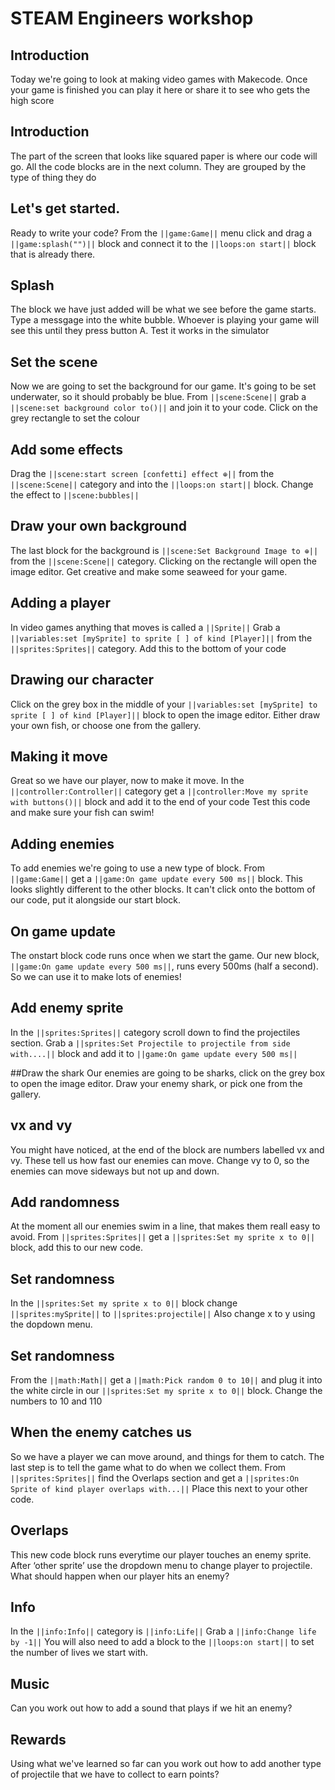 # STEAM Engineers workshop

## Introduction
Today we're going to look at making video games with Makecode. Once your game is finished you can play it here or share it to see who gets the high score

## Introduction
The part of the screen that looks like squared paper is where our code will go. 
All the code blocks are in the next column. They are grouped by the type of thing they do

## Let's get started.

Ready to write your code? From the ``||game:Game||`` menu click and drag a ``||game:splash("")||`` block and connect it to the ``||loops:on start||`` block that is already there.

## Splash
The block we have just added will be what we see before the game starts. Type a messgage into the white bubble. Whoever is playing your game will see this until they press button A.
Test it works in the simulator

## Set the scene
Now we are going to set the background for our game. It's going to be set underwater, so it should probably be blue.
From ``||scene:Scene||`` grab a ``||scene:set background color to()||`` and join it to your code.
Click on the grey rectangle to set the colour

## Add some effects
Drag the ``||scene:start screen [confetti] effect ⊕||`` from the  ``||scene:Scene||`` category and
into the ``||loops:on start||`` block. Change the effect to ``||scene:bubbles||``

## Draw your own background
The last block for the background is ``||scene:Set Background Image to ⊕||`` from the  ``||scene:Scene||`` category.
Clicking on the rectangle will open the image editor. Get creative and make some seaweed for your game.

## Adding a player
In video games anything that moves is called a ``||Sprite||``
Grab a ``||variables:set [mySprite] to sprite [ ] of kind [Player]||`` from the ``||sprites:Sprites||`` category.
Add this to the bottom of your code

## Drawing our character
Click on the grey box in the middle of your  ``||variables:set [mySprite] to sprite [ ] of kind [Player]||`` block
to open the image editor.
Either draw your own fish, or choose one from the gallery.

## Making it move
Great so we have our player, now to make it move.
In the ``||controller:Controller||`` category get a ``||controller:Move my sprite with buttons()||`` block and add it to the end of your code
Test this code and make sure your fish can swim!

## Adding enemies
To add enemies we're going to use a new type of block. From ``||game:Game||`` get a ``||game:On game update every 500 ms||`` block.
This looks slightly different to the other blocks. It can't click onto the bottom of
our code, put it alongside our start block.

## On game update
The onstart block code runs once when we start the game. Our new block, ``||game:On game update every 500 ms||``, runs every 500ms (half a second).
So we can use it to make lots of enemies!

## Add enemy sprite
In the ``||sprites:Sprites||`` category scroll down to find the projectiles section.
Grab a ``||sprites:Set Projectile to projectile from side with....||`` block and add it to ``||game:On game update every 500 ms||``

##Draw the shark
Our enemies are going to be sharks, click on the grey box to open the image editor.
Draw your enemy shark, or pick one from the gallery.

## vx and vy
You might have noticed, at the end of the block are numbers labelled vx and vy.
These tell us how fast our enemies can move. 
Change vy to 0, so the enemies can move sideways but not up and down.

## Add randomness
At the moment all our enemies swim in a line, that makes them reall easy to avoid.
From ``||sprites:Sprites||`` get a ``||sprites:Set my sprite x to 0||`` block, add this to our new code.

## Set randomness
In the ``||sprites:Set my sprite x to 0||`` block change ``||sprites:mySprite||`` to ``||sprites:projectile||``
Also change x to y using the dopdown menu.

## Set randomness
From the ``||math:Math||`` get a ``||math:Pick random 0 to 10||`` and plug it into the white circle in our ``||sprites:Set my sprite x to 0||`` block.
Change the numbers to 10 and 110

## When the enemy catches us
So we have a player we can move around, and things for them to catch. The last step is to tell the game what to do when we collect them.
From ``||sprites:Sprites||`` find the Overlaps section and get a ``||sprites:On Sprite of kind player overlaps with...||``
Place this next to your other code.

## Overlaps
This new code block runs everytime our player touches an enemy sprite.
After ‘other sprite’ use the dropdown menu to change player to projectile.
What should happen when our player hits an enemy?

## Info

In the ``||info:Info||`` category is ``||info:Life||`` Grab a ``||info:Change life by -1||``
You will also need to add a block to the ``||loops:on start||`` to set the number of lives we start with.

## Music
Can you work out how to add a sound that plays if we hit an enemy?

## Rewards
Using what we've learned so far can you work out how to add another type of projectile that we have to collect to earn points?
